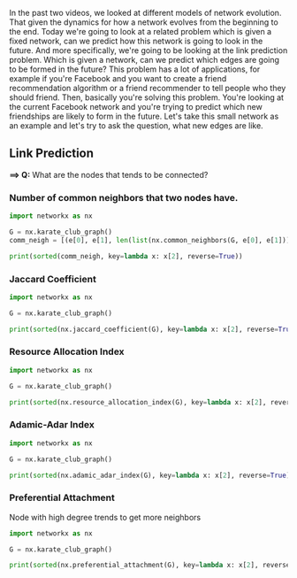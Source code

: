In the past two videos, we looked at different models of network evolution. 
That given the dynamics for how a network evolves from the beginning to the end. 
Today we're going to look at a related problem which is given a fixed network, 
can we predict how this network is going to look in the future. And more 
specifically, we're going to be looking at the link prediction problem. 
Which is given a network, can we predict which edges are going to be formed 
in the future? This problem has a lot of applications, for example if you're 
Facebook and you want to create a friend recommendation algorithm or a friend 
recommender to tell people who they should friend. Then, basically you're solving 
this problem. You're looking at the current Facebook network and you're trying to 
predict which new friendships are likely to form in the future. Let's take this 
small network as an example and let's try to ask the question, what new edges are 
like.

## Link Prediction

__==> Q:__ What are the nodes that tends to be connected?

### Number of common neighbors that two nodes have.

```python
import networkx as nx

G = nx.karate_club_graph()
comm_neigh = [(e[0], e[1], len(list(nx.common_neighbors(G, e[0], e[1])))) for e in nx.non_edges(G)]

print(sorted(comm_neigh, key=lambda x: x[2], reverse=True))
```

### Jaccard Coefficient

```python
import networkx as nx

G = nx.karate_club_graph()

print(sorted(nx.jaccard_coefficient(G), key=lambda x: x[2], reverse=True))
```

### Resource Allocation Index

```python
import networkx as nx

G = nx.karate_club_graph()

print(sorted(nx.resource_allocation_index(G), key=lambda x: x[2], reverse=True))
```

### Adamic-Adar Index

```python
import networkx as nx

G = nx.karate_club_graph()

print(sorted(nx.adamic_adar_index(G), key=lambda x: x[2], reverse=True))
```

### Preferential Attachment 

Node with high degree trends to get more neighbors

```python
import networkx as nx

G = nx.karate_club_graph()

print(sorted(nx.preferential_attachment(G), key=lambda x: x[2], reverse=True))
```



